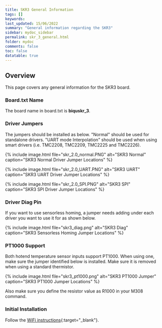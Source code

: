 ```yaml
---
title: SKR3 General Information
tags: []
keywords: 
last_updated: 15/06/2022
summary: "General information regarding the SKR3"
sidebar: mydoc_sidebar
permalink: skr_3_general.html
folder: mydoc
comments: false
toc: false
datatable: true
---
```


## Overview

This page covers any general information for the SKR3 board. 

### Board.txt Name

The board name in board.txt is **biquskr_3**.

### Driver Jumpers

The jumpers should be installed as below. "Normal" should be used for standalone drivers. "UART mode Interpolation" should be used when using smart drivers (i.e. TMC2208, TMC2209, TMC2225 and TMC2226). 

{% include image.html file="skr_2.0_normal.PNG" alt="SKR3 Normal" caption="SKR3 Normal Driver Jumper Locations" %}

{% include image.html file="skr_2.0_UART.PNG" alt="SKR3 UART" caption="SKR3 UART Driver Jumper Locations" %}

{% include image.html file="skr_2.0_SPI.PNG" alt="SKR3 SPI" caption="SKR3 SPI Driver Jumper Locations" %}

### Driver Diag Pin

If you want to use sensorless homing, a jumper needs adding under each driver you want to use it for as shown below.

{% include image.html file="skr3_diag.png" alt="SKR3 Diag" caption="SKR3 Sensorless Homing Jumper Locations" %}

### PT1000 Support

Both hotend temperature sensor inputs support PT1000. When using one, make sure the jumper identified below is installed. Make sure it is removed when using a standard thermistor.  

{% include image.html file="skr3_pt1000.png" alt="SKR3 PT1000 Jumper" caption="SKR3 PT1000 Jumper Locations" %}

Also make sure you define the resistor value as R1000 in your M308 command.

### Initial Installation

Follow the [WiFi instructions](skr3_connected_wifi.html){:target="_blank"}.